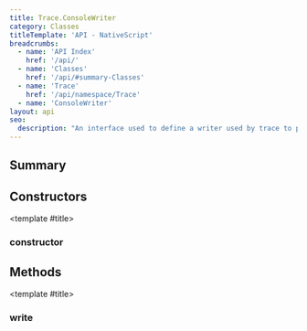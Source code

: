 ```yaml
---
title: Trace.ConsoleWriter
category: Classes
titleTemplate: 'API - NativeScript'
breadcrumbs:
  - name: 'API Index'
    href: '/api/'
  - name: 'Classes'
    href: '/api/#summary-Classes'
  - name: 'Trace'
    href: '/api/namespace/Trace'
  - name: 'ConsoleWriter'
layout: api
seo:
  description: "An interface used to define a writer used by trace to print (log)."
---
```


<!-- This page is auto generated, do not edit manually. -->
<!-- Run "yarn generate:api-docs" to regenerate -->

<script setup lang="ts">
  import { provide } from "vue";
  import API_DATA from "./Trace-ConsoleWriter.data.json";
  
  provide('API_DATA', API_DATA);
</script>

<APIRefHierarchy v-once />

<APIRefComment commentBase64="eyJibG9ja1RhZ3MiOltdLCJtb2RpZmllclRhZ3MiOnt9LCJzdW1tYXJ5IjpbeyJraW5kIjoidGV4dCIsInRleHQiOiJBbiBpbnRlcmZhY2UgdXNlZCB0byBkZWZpbmUgYSB3cml0ZXIgdXNlZCBieSB0cmFjZSB0byBwcmludCAobG9nKS4ifV19" v-once />

## <Heading ignore>Summary</Heading>

<APIRefSummary v-once />

## Constructors

<div class="">

<APIRef for="5153" v-once>

<template #title>

### constructor

</template>

</APIRef>

</div>

## Methods

<div class="isPublic">

<APIRef for="5155" v-once>

<template #title>

### write

</template>

</APIRef>

</div>
